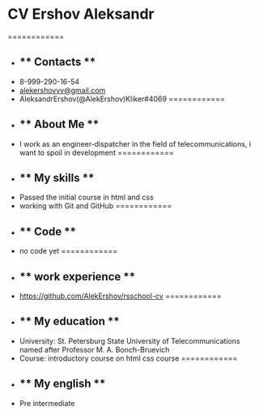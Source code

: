 # CV Ershov Aleksandr 
============
* ## ** Contacts ** 
+ 8-999-290-16-54
+ alekershovvv@gmail.com
+ AleksandrErshov(@AlekErshov)Kliker#4069
============
* ## ** About Me ** 
+ I work as an engineer-dispatcher in the field of telecommunications, i want to spoil in development
============
* ## ** My skills ** 
+ Passed the initial course in html and css
+ working with Git and GitHub
============
* ## ** Code ** 
+ no code yet
============
* ## ** work experience ** 
+ https://github.com/AlekErshov/rsschool-cv
============
* ## ** My education ** 
+ University: St. Petersburg State University of Telecommunications named after Professor M. A. Bonch-Bruevich
+ Course: introductory course on html css course
============
* ## ** My english ** 
+ Pre intermediate
